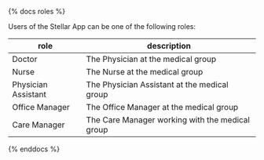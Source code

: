 {% docs roles %}

Users of the Stellar App can be one of the following roles:

| role                     | description                                                               |
|--------------------------|---------------------------------------------------------------------------|
| Doctor                   | The Physician at the medical group                                        |
| Nurse                    | The Nurse at the medical group                                            |
| Physician Assistant      | The Physician Assistant at the medical group                              |
| Office Manager           | The Office Manager at the medical group                                   |
| Care Manager             | The Care Manager working with the medical group                           |


{% enddocs %}